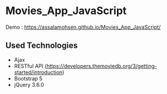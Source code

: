 # Movies_App_JavaScript
Demo : https://assalamohsen.github.io/Movies_App_JavaScript/

## Used Technologies
* Ajax
* RESTful API (https://developers.themoviedb.org/3/getting-started/introduction)
* Bootstrap 5
* jQuery 3.6.0